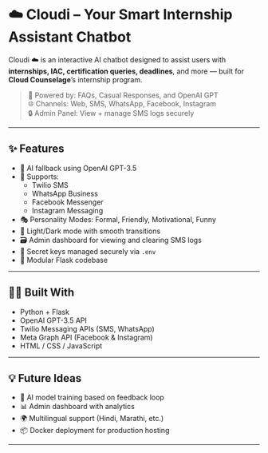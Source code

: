 # ☁️ Cloudi – Your Smart Internship Assistant Chatbot

Cloudi ☁️ is an interactive AI chatbot designed to assist users with **internships, IAC, certification queries, deadlines**, and more — built for **Cloud Counselage**’s internship program.

> 🤖 Powered by: FAQs, Casual Responses, and OpenAI GPT  
> 🌐 Channels: Web, SMS, WhatsApp, Facebook, Instagram  
> 🔒 Admin Panel: View + manage SMS logs securely

---

## ✨ Features

- 🤖 AI fallback using OpenAI GPT-3.5
- 💬 Supports:
  - Twilio SMS
  - WhatsApp Business
  - Facebook Messenger
  - Instagram Messaging
- 🎭 Personality Modes: Formal, Friendly, Motivational, Funny
- 🌙 Light/Dark mode with smooth transitions
- 🗃️ Admin dashboard for viewing and clearing SMS logs
- 🔐 Secret keys managed securely via `.env`
- 📁 Modular Flask codebase

---

## 👩‍💻 Built With

- Python + Flask  
- OpenAI GPT-3.5 API  
- Twilio Messaging APIs (SMS, WhatsApp)  
- Meta Graph API (Facebook & Instagram)  
- HTML / CSS / JavaScript  

---

## 💡 Future Ideas

- 🧠 AI model training based on feedback loop  
- 📊 Admin dashboard with analytics  
- 🌍 Multilingual support (Hindi, Marathi, etc.)  
- 📦 Docker deployment for production hosting  

---



